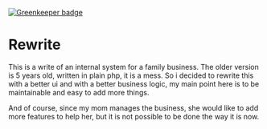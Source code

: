 [![Greenkeeper badge](https://badges.greenkeeper.io/PlayMa256/GrCartuchos.svg)](https://greenkeeper.io/)

# Rewrite
This is a write of an internal system for a family business. The older version is 5 years old, written in plain php, it is a mess.  So i decided to rewrite this with a better ui and with a better business logic, my main point here is to be maintainable and easy to add more things.

And of course, since my mom manages the business, she would like to add more features to help her, but it is not possible to be done the way it is now.
